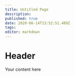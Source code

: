 ```yaml
---
title: Untitled Page
description: 
published: true
date: 2020-06-14T13:52:51.409Z
tags: 
editor: markdown
---
```


# Header
Your content here